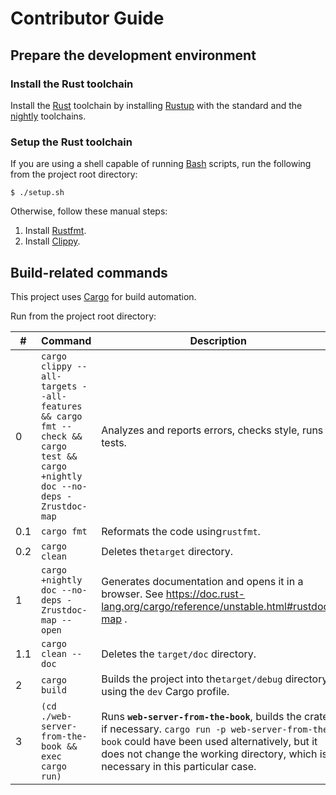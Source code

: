 # Contributor Guide

## Prepare the development environment

### Install the Rust toolchain

Install the [Rust](https://www.rust-lang.org/) toolchain
by installing [Rustup](https://www.rust-lang.org/tools/install)
with the standard and
the [nightly](https://rust-lang.github.io/rustup/concepts/channels.html#working-with-nightly-rust)
toolchains.

### Setup the Rust toolchain

If you are using a shell capable of running
[Bash](https://www.gnu.org/software/bash/) scripts,
run the following from the project root directory:

```shell
$ ./setup.sh
```

Otherwise, follow these manual steps:

1. Install [Rustfmt](https://github.com/rust-lang/rustfmt).
2. Install [Clippy](https://github.com/rust-lang/rust-clippy).

## Build-related commands

This project uses [Cargo](https://doc.rust-lang.org/cargo/index.html) for build automation.

Run from the project root directory:

| #   | Command                                                                                                                      | Description                                                                                                                                                                                                                               |
|-----|------------------------------------------------------------------------------------------------------------------------------|-------------------------------------------------------------------------------------------------------------------------------------------------------------------------------------------------------------------------------------------|
| 0   | `cargo clippy --all-targets --all-features && cargo fmt --check && cargo test && cargo +nightly doc --no-deps -Zrustdoc-map` | Analyzes and reports errors, checks style, runs tests.                                                                                                                                                                                    |
| 0.1 | `cargo fmt`                                                                                                                  | Reformats the code using`rustfmt`.                                                                                                                                                                                                        |
| 0.2 | `cargo clean`                                                                                                                | Deletes the`target` directory.                                                                                                                                                                                                            |
| 1   | `cargo +nightly doc --no-deps -Zrustdoc-map --open`                                                                          | Generates documentation and opens it in a browser. See <https://doc.rust-lang.org/cargo/reference/unstable.html#rustdoc-map> .                                                                                                            |
| 1.1 | `cargo clean --doc`                                                                                                          | Deletes the `target/doc` directory.                                                                                                                                                                                                       |
| 2   | `cargo build`                                                                                                                | Builds the project into the`target/debug` directory using the `dev` Cargo profile.                                                                                                                                                        |
| 3   | `(cd ./web-server-from-the-book && exec cargo run)`                                                                          | Runs **`web-server-from-the-book`**, builds the crate if necessary. `cargo run -p web-server-from-the-book` could have been used alternatively, but it does not change the working directory, which is necessary in this particular case. |
